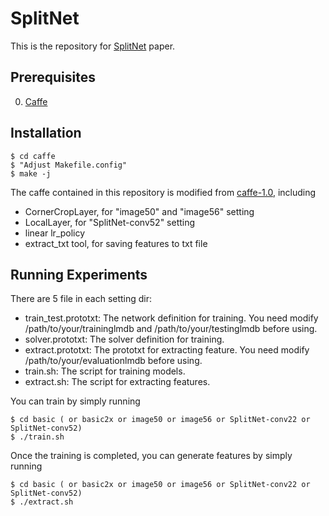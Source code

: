 # SplitNet
This is the repository for [SplitNet](http://) paper.

## Prerequisites
0. [Caffe](http://caffe.berkeleyvision.org/installation.html#prequequisites)

## Installation

    $ cd caffe
    $ "Adjust Makefile.config"
    $ make -j
    
The caffe contained in this repository is modified from [caffe-1.0](https://github.com/BVLC/caffe/releases/tag/1.0), including
- CornerCropLayer, for "image50" and "image56" setting
- LocalLayer, for "SplitNet-conv52" setting
- linear lr_policy
- extract_txt tool, for saving features to txt file

## Running Experiments
There are 5 file in each setting dir:
- train_test.prototxt: The network definition for training. You need modify /path/to/your/traininglmdb and /path/to/your/testinglmdb before using.
- solver.prototxt: The solver definition for training.
- extract.prototxt: The prototxt for extracting feature. You need modify /path/to/your/evaluationlmdb before using.
- train.sh: The script for training models.
- extract.sh: The script for extracting features.

You can train by simply running
    
    $ cd basic ( or basic2x or image50 or image56 or SplitNet-conv22 or SplitNet-conv52)
    $ ./train.sh

Once the training is completed, you can generate features by simply running

    $ cd basic ( or basic2x or image50 or image56 or SplitNet-conv22 or SplitNet-conv52)
    $ ./extract.sh
